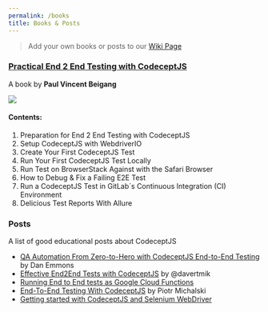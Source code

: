 ```yaml
---
permalink: /books
title: Books & Posts
---
```


> Add your own books or posts to our [Wiki Page](https://github.com/Codeception/CodeceptJS/wiki/Books-&-Posts)
### [Practical End 2 End Testing with CodeceptJS](https://leanpub.com/codeceptjs/)

A book by **Paul Vincent Beigang**

[![](https://user-images.githubusercontent.com/220264/58870454-e2e8ce80-86c8-11e9-868e-7deefdde47ce.png)](https://leanpub.com/codeceptjs/)

#### Contents:

1. Preparation for End 2 End Testing with CodeceptJS
1. Setup CodeceptJS with WebdriverIO
1. Create Your First CodeceptJS Test
1. Run Your First CodeceptJS Test Locally
1. Run Test on BrowserStack Against with the Safari Browser
1. How to Debug & Fix a Failing E2E Test
1. Run a CodeceptJS Test in GitLab´s Continuous Integration (CI) Environment
1. Delicious Test Reports With Allure

### Posts

A list of good educational posts about CodeceptJS

* [QA Automation From Zero-to-Hero with CodeceptJS End-to-End Testing](https://medium.com/@dan.ryan.emmons/qa-automation-from-zero-to-hero-with-codeceptjs-end-to-end-testing-719db9d6ff5c) by Dan Emmons
* [Effective End2End Tests with CodeceptJS](https://hackernoon.com/effective-end-2-end-testing-in-javascript-with-codeceptjs-37c8d7d6a928) by @davertmik
* [Running End to End tests as Google Cloud Functions](https://hackernoon.com/running-end-to-end-tests-as-google-cloud-functions-f5e34ffc3984)
* [End-To-End Testing With CodeceptJS](https://www.monterail.com/blog/end-to-end-testing-with-codeceptjs) by Piotr Michalski
* [Getting started with CodeceptJS and Selenium WebDriver](https://medium.com/@garrettvorce/getting-started-with-selenium-and-codeceptjs-c0698e8df677)